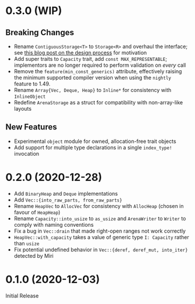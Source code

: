# 0.3.0 (WIP)
## Breaking Changes

- Rename `ContiguousStorage<T>` to `Storage<R>` and overhaul the interface;
  see [this blog post on the design process][storage-abstraction-v2] for motivation
- Add super traits to `Capacity` trait, add `const MAX_REPRESENTABLE`; implementors
  are no longer required to perform validation on _every_ call
- Remove the `feature(min_const_generics)` attribute, effectively raising the
  minimum supported compiler version when using the `nightly` feature to 1.49.
- Rename `Array{Vec, Deque, Heap}` to `Inline*` for consistency with `InlineObject`
- Redefine `ArenaStorage` as a struct for compatibility with non-array-like layouts

[storage-abstraction-v2]: https://gist.github.com/teryror/7b9a23fd0cd8dcfbcb6ebd34ee2639f8

## New Features

- Experimental `object` module for owned, allocation-free trait objects
- Add support for multiple type declarations in a single `index_type!` invocation

# 0.2.0 (2020-12-28)

- Add `BinaryHeap` and `Deque` implementations
- Add `Vec::{into_raw_parts, from_raw_parts}`
- Rename `HeapVec` to `AllocVec` for consistency with `AllocHeap` (chosen in favour of `HeapHeap`)
- Rename `Capacity::into_usize` to `as_usize` and `ArenaWriter` to `Writer` to comply with naming conventions
- Fix a bug in `Vec::drain` that made right-open ranges not work correctly
- `HeapVec::with_capacity` takes a value of generic type `I: Capacity` rather than `usize`
- Fix potential undefined behavior in `Vec::{deref, deref_mut, into_iter}` detected by Miri

# 0.1.0 (2020-12-03)

Initial Release